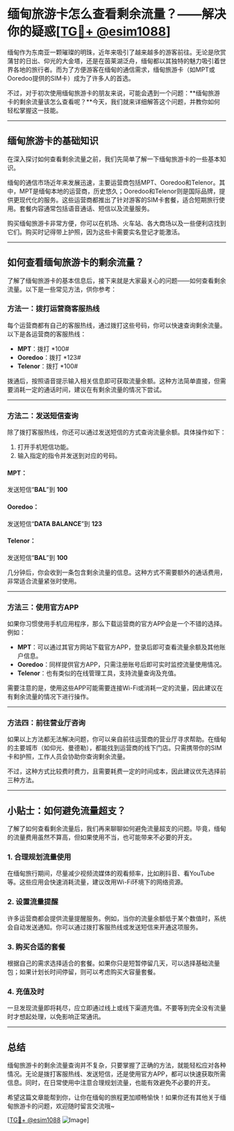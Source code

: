 # 缅甸旅游卡怎么查看剩余流量？——解决你的疑惑[[TG💪+ @esim1088](https://t.me/s/esim1088)]

缅甸作为东南亚一颗璀璨的明珠，近年来吸引了越来越多的游客前往。无论是欣赏蒲甘的日出、仰光的大金塔，还是在茵莱湖泛舟，缅甸都以其独特的魅力吸引着世界各地的旅行者。而为了方便游客在缅甸的通信需求，缅甸旅游卡（如MPT或Ooredoo提供的SIM卡）成为了许多人的首选。

不过，对于初次使用缅甸旅游卡的朋友来说，可能会遇到一个问题：**缅甸旅游卡的剩余流量该怎么查看呢？**今天，我们就来详细解答这个问题，并教你如何轻松掌握这一技能。

---

## 缅甸旅游卡的基础知识

在深入探讨如何查看剩余流量之前，我们先简单了解一下缅甸旅游卡的一些基本知识。

缅甸的通信市场近年来发展迅速，主要运营商包括MPT、Ooredoo和Telenor。其中，MPT是缅甸本地的运营商，历史悠久；Ooredoo和Telenor则是国际品牌，提供更现代化的服务。这些运营商都推出了针对游客的SIM卡套餐，适合短期旅行使用。套餐内容通常包括语音通话、短信以及流量服务。

购买缅甸旅游卡非常方便，你可以在机场、火车站、各大商场以及一些便利店找到它们。购买时记得带上护照，因为这些卡需要实名登记才能激活。

---

## 如何查看缅甸旅游卡的剩余流量？

了解了缅甸旅游卡的基本信息后，接下来就是大家最关心的问题——如何查看剩余流量。以下是一些常见方法，供你参考：

### 方法一：拨打运营商客服热线

每个运营商都有自己的客服热线，通过拨打这些号码，你可以快速查询剩余流量。以下是各运营商的客服热线：

- **MPT**：拨打 *100#
- **Ooredoo**：拨打 *123#
- **Telenor**：拨打 *100#

拨通后，按照语音提示输入相关信息即可获取流量余额。这种方法简单直接，但需要消耗一定的通话时间，建议在有剩余流量的情况下尝试。

---

### 方法二：发送短信查询

除了拨打客服热线，你还可以通过发送短信的方式查询流量余额。具体操作如下：

1. 打开手机短信功能。
2. 输入指定的指令并发送到对应的号码。

#### MPT：
发送短信“**BAL**”到 **100**

#### Ooredoo：
发送短信“**DATA BALANCE**”到 **123**

#### Telenor：
发送短信“**BAL**”到 **100**

几分钟后，你会收到一条包含剩余流量的信息。这种方式不需要额外的通话费用，非常适合流量紧张时使用。

---

### 方法三：使用官方APP

如果你习惯使用手机应用程序，那么下载运营商的官方APP会是一个不错的选择。例如：

- **MPT**：可以通过其官方网站下载官方APP，登录后即可查看流量余额及其他账户信息。
- **Ooredoo**：同样提供官方APP，只需注册账号后即可实时监控流量使用情况。
- **Telenor**：也有类似的在线管理工具，支持流量查询及充值。

需要注意的是，使用这些APP可能需要连接Wi-Fi或消耗一定的流量，因此建议在有剩余流量的情况下进行操作。

---

### 方法四：前往营业厅咨询

如果以上方法都无法解决问题，你可以亲自前往运营商的营业厅寻求帮助。在缅甸的主要城市（如仰光、曼德勒），都能找到运营商的线下门店。只需携带你的SIM卡和护照，工作人员会协助你查询剩余流量。

不过，这种方式比较费时费力，且需要耗费一定的时间成本，因此建议优先选择前三种方法。

---

## 小贴士：如何避免流量超支？

了解了如何查看剩余流量后，我们再来聊聊如何避免流量超支的问题。毕竟，缅甸的流量费用虽然不算高，但如果使用不当，也可能带来不必要的开支。

### 1. 合理规划流量使用
在缅甸旅行期间，尽量减少视频流媒体的观看频率，比如刷抖音、看YouTube等。这些应用会快速消耗流量，建议改用Wi-Fi环境下的网络资源。

### 2. 设置流量提醒
许多运营商都会提供流量提醒服务。例如，当你的流量余额低于某个数值时，系统会自动发送通知。你可以通过拨打客服热线或发送短信来开通这项服务。

### 3. 购买合适的套餐
根据自己的需求选择适合的套餐。如果你只是短暂停留几天，可以选择基础流量包；如果计划长时间停留，则可以考虑购买大容量套餐。

### 4. 充值及时
一旦发现流量即将耗尽，应立即通过线上或线下渠道充值。不要等到完全没有流量时才想起处理，以免影响正常通讯。

---

## 总结

缅甸旅游卡的剩余流量查询并不复杂，只要掌握了正确的方法，就能轻松应对各种情况。无论是拨打客服热线、发送短信，还是使用官方APP，都可以快速获取所需信息。同时，在日常使用中注意合理规划流量，也能有效避免不必要的开支。

希望这篇文章能帮到你，让你在缅甸的旅程更加顺畅愉快！如果你还有其他关于缅甸旅游卡的问题，欢迎随时留言交流哦~

[[TG💪+ @esim1088](https://t.me/s/esim1088) ![Image](https://i.postimg.cc/4NQfJmqS/Snipaste-2025-05-13-00-14-12.png)]